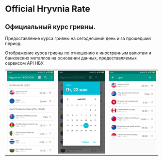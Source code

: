 <h1>Official Hryvnia Rate</h1>
<h2>Официальный курс гривны.</h2>
<p>Предоставление курса гривны на сегодняшний день и за прошедший период.</p>
<p>Отображение курса гривны по отношению к иностранным валютам и банковских металлов на основании данных, предоставляемых сервисом API НБУ.</p>
<table width="100%" border=0 cellpadding=0 cellspacing=0>
  <tr>
    <td>
      <img src="screenshots/RU_screenshot_01.png">
    </td>
    <td>
      <img src="screenshots/RU_screenshot_02.png">
    </td>
    <td>
      <img src="screenshots/RU_screenshot_03.png">
    </td>
  </tr>
</table>
